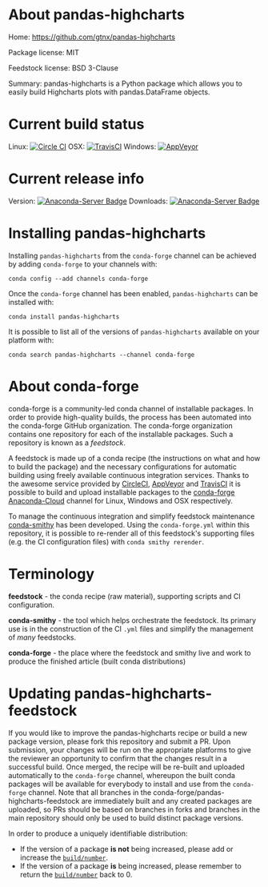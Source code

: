About pandas-highcharts
=======================

Home: https://github.com/gtnx/pandas-highcharts

Package license: MIT

Feedstock license: BSD 3-Clause

Summary: pandas-highcharts is a Python package which allows you to easily build Highcharts plots with pandas.DataFrame objects.



Current build status
====================

Linux: [![Circle CI](https://circleci.com/gh/conda-forge/pandas-highcharts-feedstock.svg?style=shield)](https://circleci.com/gh/conda-forge/pandas-highcharts-feedstock)
OSX: [![TravisCI](https://travis-ci.org/conda-forge/pandas-highcharts-feedstock.svg?branch=master)](https://travis-ci.org/conda-forge/pandas-highcharts-feedstock)
Windows: [![AppVeyor](https://ci.appveyor.com/api/projects/status/github/conda-forge/pandas-highcharts-feedstock?svg=True)](https://ci.appveyor.com/project/conda-forge/pandas-highcharts-feedstock/branch/master)

Current release info
====================
Version: [![Anaconda-Server Badge](https://anaconda.org/conda-forge/pandas-highcharts/badges/version.svg)](https://anaconda.org/conda-forge/pandas-highcharts)
Downloads: [![Anaconda-Server Badge](https://anaconda.org/conda-forge/pandas-highcharts/badges/downloads.svg)](https://anaconda.org/conda-forge/pandas-highcharts)

Installing pandas-highcharts
============================

Installing `pandas-highcharts` from the `conda-forge` channel can be achieved by adding `conda-forge` to your channels with:

```
conda config --add channels conda-forge
```

Once the `conda-forge` channel has been enabled, `pandas-highcharts` can be installed with:

```
conda install pandas-highcharts
```

It is possible to list all of the versions of `pandas-highcharts` available on your platform with:

```
conda search pandas-highcharts --channel conda-forge
```


About conda-forge
=================

conda-forge is a community-led conda channel of installable packages.
In order to provide high-quality builds, the process has been automated into the
conda-forge GitHub organization. The conda-forge organization contains one repository
for each of the installable packages. Such a repository is known as a *feedstock*.

A feedstock is made up of a conda recipe (the instructions on what and how to build
the package) and the necessary configurations for automatic building using freely
available continuous integration services. Thanks to the awesome service provided by
[CircleCI](https://circleci.com/), [AppVeyor](http://www.appveyor.com/)
and [TravisCI](https://travis-ci.org/) it is possible to build and upload installable
packages to the [conda-forge](https://anaconda.org/conda-forge)
[Anaconda-Cloud](http://docs.anaconda.org/) channel for Linux, Windows and OSX respectively.

To manage the continuous integration and simplify feedstock maintenance
[conda-smithy](http://github.com/conda-forge/conda-smithy) has been developed.
Using the ``conda-forge.yml`` within this repository, it is possible to re-render all of
this feedstock's supporting files (e.g. the CI configuration files) with ``conda smithy rerender``.


Terminology
===========

**feedstock** - the conda recipe (raw material), supporting scripts and CI configuration.

**conda-smithy** - the tool which helps orchestrate the feedstock.
                   Its primary use is in the construction of the CI ``.yml`` files
                   and simplify the management of *many* feedstocks.

**conda-forge** - the place where the feedstock and smithy live and work to
                  produce the finished article (built conda distributions)


Updating pandas-highcharts-feedstock
====================================

If you would like to improve the pandas-highcharts recipe or build a new
package version, please fork this repository and submit a PR. Upon submission,
your changes will be run on the appropriate platforms to give the reviewer an
opportunity to confirm that the changes result in a successful build. Once
merged, the recipe will be re-built and uploaded automatically to the
`conda-forge` channel, whereupon the built conda packages will be available for
everybody to install and use from the `conda-forge` channel.
Note that all branches in the conda-forge/pandas-highcharts-feedstock are
immediately built and any created packages are uploaded, so PRs should be based
on branches in forks and branches in the main repository should only be used to
build distinct package versions.

In order to produce a uniquely identifiable distribution:
 * If the version of a package **is not** being increased, please add or increase
   the [``build/number``](http://conda.pydata.org/docs/building/meta-yaml.html#build-number-and-string).
 * If the version of a package **is** being increased, please remember to return
   the [``build/number``](http://conda.pydata.org/docs/building/meta-yaml.html#build-number-and-string)
   back to 0.
